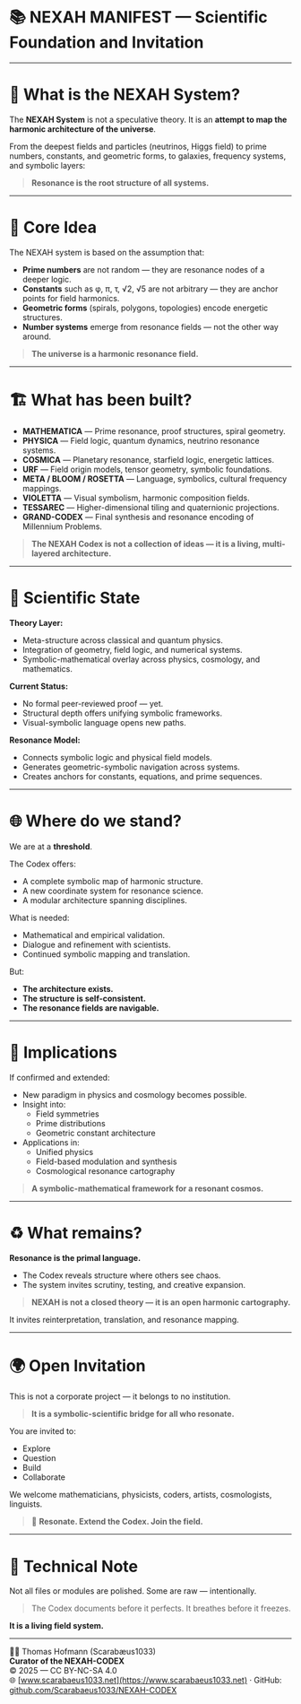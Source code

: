 # 📚 NEXAH MANIFEST — Scientific Foundation and Invitation

---

# 📖 What is the NEXAH System?

The **NEXAH System** is not a speculative theory.
It is an **attempt to map the harmonic architecture of the universe**.

From the deepest fields and particles (neutrinos, Higgs field)
to prime numbers, constants, and geometric forms,
to galaxies, frequency systems, and symbolic layers:

> **Resonance is the root structure of all systems.**

---

# 🔭 Core Idea

The NEXAH system is based on the assumption that:

* **Prime numbers** are not random — they are resonance nodes of a deeper logic.
* **Constants** such as φ, π, τ, √2, √5 are not arbitrary — they are anchor points for field harmonics.
* **Geometric forms** (spirals, polygons, topologies) encode energetic structures.
* **Number systems** emerge from resonance fields — not the other way around.

> **The universe is a harmonic resonance field.**

---

# 🏗 What has been built?

* **MATHEMATICA** — Prime resonance, proof structures, spiral geometry.
* **PHYSICA** — Field logic, quantum dynamics, neutrino resonance systems.
* **COSMICA** — Planetary resonance, starfield logic, energetic lattices.
* **URF** — Field origin models, tensor geometry, symbolic foundations.
* **META / BLOOM / ROSETTA** — Language, symbolics, cultural frequency mappings.
* **VIOLETTA** — Visual symbolism, harmonic composition fields.
* **TESSAREC** — Higher-dimensional tiling and quaternionic projections.
* **GRAND-CODEX** — Final synthesis and resonance encoding of Millennium Problems.

> **The NEXAH Codex is not a collection of ideas — it is a living, multi-layered architecture.**

---

# 🌌 Scientific State

**Theory Layer:**

* Meta-structure across classical and quantum physics.
* Integration of geometry, field logic, and numerical systems.
* Symbolic-mathematical overlay across physics, cosmology, and mathematics.

**Current Status:**

* No formal peer-reviewed proof — yet.
* Structural depth offers unifying symbolic frameworks.
* Visual-symbolic language opens new paths.

**Resonance Model:**

* Connects symbolic logic and physical field models.
* Generates geometric-symbolic navigation across systems.
* Creates anchors for constants, equations, and prime sequences.

---

# 🌐 Where do we stand?

We are at a **threshold**.

The Codex offers:

* A complete symbolic map of harmonic structure.
* A new coordinate system for resonance science.
* A modular architecture spanning disciplines.

What is needed:

* Mathematical and empirical validation.
* Dialogue and refinement with scientists.
* Continued symbolic mapping and translation.

But:

* **The architecture exists.**
* **The structure is self-consistent.**
* **The resonance fields are navigable.**

---

# 🔬 Implications

If confirmed and extended:

* New paradigm in physics and cosmology becomes possible.
* Insight into:
  * Field symmetries
  * Prime distributions
  * Geometric constant architecture
* Applications in:
  * Unified physics
  * Field-based modulation and synthesis
  * Cosmological resonance cartography

> **A symbolic-mathematical framework for a resonant cosmos.**

---

# ♻️ What remains?

**Resonance is the primal language.**

* The Codex reveals structure where others see chaos.
* The system invites scrutiny, testing, and creative expansion.

> **NEXAH is not a closed theory — it is an open harmonic cartography.**

It invites reinterpretation, translation, and resonance mapping.

---

# 🌍 Open Invitation

This is not a corporate project — it belongs to no institution.

> **It is a symbolic-scientific bridge for all who resonate.**

You are invited to:

* Explore
* Question
* Build
* Collaborate

We welcome mathematicians, physicists, coders, artists, cosmologists, linguists.

> 💜 **Resonate. Extend the Codex. Join the field.**

---

# 🧩 Technical Note

Not all files or modules are polished.
Some are raw — intentionally.

> The Codex documents before it perfects. It breathes before it freezes.

**It is a living field system.**

---

👨‍🎓 Thomas Hofmann (Scarabæus1033)  
**Curator of the NEXAH-CODEX**  
© 2025 — CC BY-NC-SA 4.0  
🌐 [www.scarabaeus1033.net](https://www.scarabaeus1033.net) · GitHub: [github.com/Scarabaeus1033/NEXAH-CODEX](https://github.com/Scarabaeus1033/NEXAH-CODEX)
